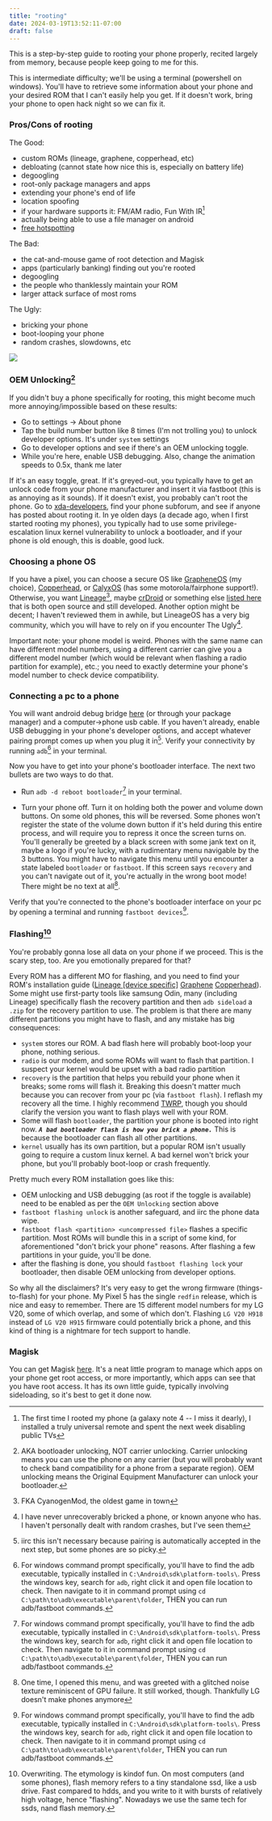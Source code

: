 ```yaml
---
title: "rooting"
date: 2024-03-19T13:52:11-07:00
draft: false
---
```


This is a step-by-step guide to rooting your phone properly, recited largely from memory, because people keep going to me for this.

This is intermediate difficulty; we'll be using a terminal (powershell on windows). You'll have to retrieve some information about your phone and your desired ROM that I can't easily help you get. If it doesn't work, bring your phone to open hack night so we can fix it.

### Pros/Cons of rooting

The Good:
- custom ROMs (lineage, graphene, copperhead, etc)
- debloating (cannot state how nice this is, especially on battery life)
- degoogling
- root-only package managers and apps
- extending your phone's end of life
- location spoofing
- if your hardware supports it: FM/AM radio, Fun With IR[^1]
- actually being able to use a file manager on android
- [free hotspotting](https://quatl.ooo/posts/hotspot/)

The Bad:
- the cat-and-mouse game of root detection and Magisk
- apps (particularly banking) finding out you're rooted
- degoogling
- the people who thanklessly maintain your ROM
- larger attack surface of most roms

The Ugly:
- bricking your phone
- boot-looping your phone
- random crashes, slowdowns, etc

![](https://media.githubusercontent.com/media/graevy/graevy.github.io/main/static/images/boot-loops.jpg)

### OEM Unlocking[^3]

If you didn't buy a phone specifically for rooting, this might become much more annoying/impossible based on these results:

- Go to settings -> About phone
- Tap the build number button like 8 times (I'm not trolling you) to unlock developer options. It's under `system` settings
- Go to developer options and see if there's an OEM unlocking toggle.
- While you're here, enable USB debugging. Also, change the animation speeds to 0.5x, thank me later

If it's an easy toggle, great. If it's greyed-out, you typically have to get an unlock code from your phone manufacturer and insert it via fastboot (this is as annoying as it sounds). If it doesn't exist, you probably can't root the phone. Go to [xda-developers](https://xda-developers.com), find your phone subforum, and see if anyone has posted about rooting it. In ye olden days (a decade ago, when I first started rooting my phones), you typically had to use some privilege-escalation linux kernel vulnerability to unlock a bootloader, and if your phone is old enough, this is doable, good luck.

### Choosing a phone OS

If you have a pixel, you can choose a secure OS like [GrapheneOS](https://grapheneos.org/install/) (my choice), [Copperhead](https://copperhead.co/android/docs/), or [CalyxOS](https://calyxos.org/docs/guide/device-support/) (has some motorola/fairphone support!). Otherwise, you want [Lineage](https://wiki.lineageos.org/devices/)[^2], maybe [crDroid](https://crdroid.net/downloads) or something else [listed here](https://en.wikipedia.org/wiki/List_of_custom_Android_distributions) that is both open source and still developed. Another option might be decent; I haven't reviewed them in awhile, but LineageOS has a very big community, which you will have to rely on if you encounter The Ugly[^4].

Important note: your phone model is weird. Phones with the same name can have different model numbers, using a different carrier can give you a different model number (which would be relevant when flashing a radio partition for example), etc.; you need to exactly determine your phone's model number to check device compatibility. 

### Connecting a pc to a phone

You will want android debug bridge [here](https://developer.android.com/tools/releases/platform-tools) (or through your package manager) and a computer->phone usb cable. If you haven't already, enable USB debugging in your phone's developer options, and accept whatever pairing prompt comes up when you plug it in[^5]. Verify your connectivity by running `adb`[^6] in your terminal.

Now you have to get into your phone's bootloader interface. The next two bullets are two ways to do that.

- Run `adb -d reboot bootloader`[^6] in your terminal.

- Turn your phone off. Turn it on holding both the power and volume down buttons. On some old phones, this will be reversed. Some phones won't register the state of the volume down button if it's held during this entire process, and will require you to repress it once the screen turns on. You'll generally be greeted by a black screen with some jank text on it, maybe a logo if you're lucky, with a rudimentary menu navigable by the 3 buttons. You might have to navigate this menu until you encounter a state labeled `bootloader` or `fastboot`. If this screen says `recovery` and you can't navigate out of it, you're actually in the wrong boot mode! There might be no text at all[^7].

Verify that you're connected to the phone's bootloader interface on your pc by opening a terminal and running `fastboot devices`[^6].

### Flashing[^8]

You're probably gonna lose all data on your phone if we proceed. This is the scary step, too. Are you emotionally prepared for that?

Every ROM has a different MO for flashing, and you need to find your ROM's installation guide ([Lineage [device specific]](https://wiki.lineageos.org/devices/) [Graphene](https://grapheneos.org/install/web) [Copperhead](https://copperhead.co/android/docs/install/)). Some might use first-party tools like samsung Odin, many (including Lineage) specifically flash the recovery partition and then `adb sideload` a `.zip` for the recovery partition to use. The problem is that there are many different partitions you might have to flash, and any mistake has big consequences:
- `system` stores our ROM. A bad flash here will probably boot-loop your phone, nothing serious.
- `radio` is our modem, and some ROMs will want to flash that partition. I suspect your kernel would be upset with a bad radio partition
- `recovery` is the partition that helps you rebuild your phone when it breaks; some roms will flash it. Breaking this doesn't matter much because you can recover from your pc (via `fastboot flash`). I reflash my recovery all the time. I highly recommend [TWRP](https://twrp.me/Devices/), though you should clarify the version you want to flash plays well with your ROM.
- Some will flash `bootloader`, the partition your phone is booted into right now. ***`A bad bootloader flash is how you brick a phone.`*** This is because the bootloader can flash all other partitions.
- `kernel` usually has its own partition, but a popular ROM isn't usually going to require a custom linux kernel. A bad kernel won't brick your phone, but you'll probably boot-loop or crash frequently.

Pretty much every ROM installation goes like this:
- OEM unlocking and USB debugging (as root if the toggle is available) need to be enabled as per the `OEM Unlocking` section above
- `fastboot flashing unlock` is another safeguard, and iirc the phone data wipe.
- `fastboot flash <partition> <uncompressed file>` flashes a specific partition. Most ROMs will bundle this in a script of some kind, for aforementioned "don't brick your phone" reasons. After flashing a few partitions in your guide, you'll be done.
- after the flashing is done, you should `fastboot flashing lock` your bootloader, then disable OEM unlocking from developer options.

So why all the disclaimers? It's very easy to get the wrong firmware (things-to-flash) for your phone. My Pixel 5 has the single `redfin` release, which is nice and easy to remember. There are 15 different model numbers for my LG V20, some of which overlap, and some of which don't. Flashing `LG V20 H918` instead of `LG V20 H915` firmware could potentially brick a phone, and this kind of thing is a nightmare for tech support to handle.


### Magisk

You can get Magisk [here](https://github.com/topjohnwu/Magisk/releases). It's a neat little program to manage which apps on your phone get root access, or more importantly, which apps can see that you have root access. It has its own little guide, typically involving sideloading, so it's best to get it done now.


[^1]: The first time I rooted my phone (a galaxy note 4 -- I miss it dearly), I installed a truly universal remote and spent the next week disabling public TVs

[^2]: FKA CyanogenMod, the oldest game in town

[^3]: AKA bootloader unlocking, NOT carrier unlocking. Carrier unlocking means you can use the phone on any carrier (but you will probably want to check band compatibility for a phone from a separate region). OEM unlocking means the Original Equipment Manufacturer can unlock your bootloader.

[^4]: I have never unrecoverably bricked a phone, or known anyone who has. I haven't personally dealt with random crashes, but I've seen them

[^5]: iirc this isn't necessary because pairing is automatically accepted in the next step, but some phones are so picky.

[^6]: For windows command prompt specifically, you'll have to find the adb executable, typically installed in `C:\Android\sdk\platform-tools\`. Press the windows key, search for `adb`, right click it and open file location to check. Then navigate to it in command prompt using `cd C:\path\to\adb\executable\parent\folder`, THEN you can run adb/fastboot commands.

[^7]: One time, I opened this menu, and was greeted with a glitched noise texture reminiscent of GPU failure. It still worked, though. Thankfully LG doesn't make phones anymore

[^8]: Overwriting. The etymology is kindof fun. On most computers (and some phones), flash memory refers to a tiny standalone ssd, like a usb drive. Fast compared to hdds, and you write to it with bursts of relatively high voltage, hence "flashing". Nowadays we use the same tech for ssds, nand flash memory.